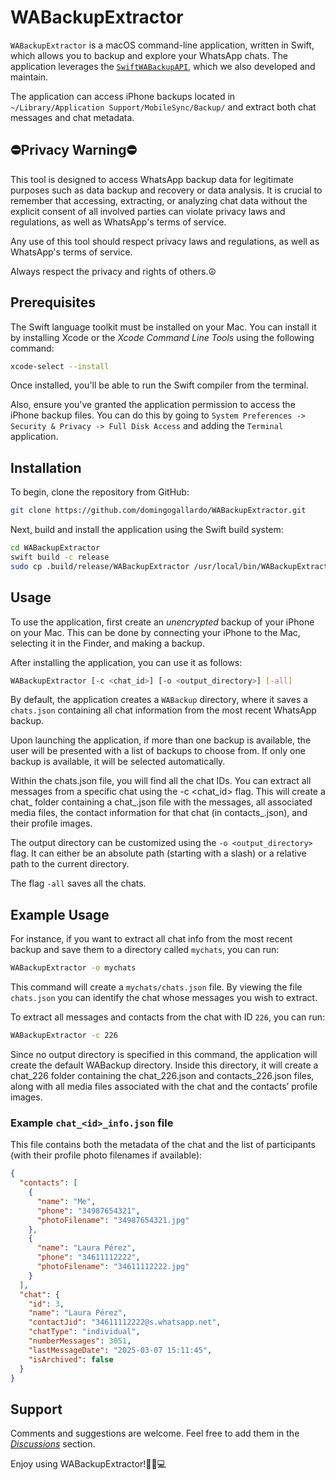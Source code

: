 # WABackupExtractor

`WABackupExtractor` is a macOS command-line application, written in Swift, which allows 
you to backup and explore your WhatsApp chats. The application leverages the 
[`SwiftWABackupAPI`](https://github.com/domingogallardo/SwiftWABackupAPI), which we 
also developed and maintain.

The application can access iPhone backups located in 
`~/Library/Application Support/MobileSync/Backup/` and extract both chat messages and chat metadata.

## ⛔️Privacy Warning⛔️

This tool is designed to access WhatsApp backup data for legitimate purposes such as data backup and 
recovery or data analysis. It is crucial to remember that accessing, extracting, or analyzing chat data 
without the explicit consent of all involved parties can violate privacy laws and regulations, as well 
as WhatsApp's terms of service. 

Any use of this tool should respect privacy laws and regulations, as well as WhatsApp's terms of service. 

Always respect the privacy and rights of others.☮️

## Prerequisites

The Swift language toolkit must be installed on your Mac. You can install it by installing 
Xcode or the _Xcode Command Line Tools_ using the following command:


```bash
xcode-select --install
```

Once installed, you'll be able to run the Swift compiler from the terminal.

Also, ensure you've granted the application permission to access the iPhone backup files.
You can do this by going to `System Preferences -> Security & Privacy -> Full Disk Access`
and adding the `Terminal` application.


## Installation

To begin, clone the repository from GitHub:

```bash
git clone https://github.com/domingogallardo/WABackupExtractor.git
```

Next, build and install the application using the Swift build system:

```bash
cd WABackupExtractor
swift build -c release
sudo cp .build/release/WABackupExtractor /usr/local/bin/WABackupExtractor
```

## Usage

To use the application, first create an _unencrypted_ backup of your iPhone on 
your Mac. This can be done by connecting your iPhone to the Mac, selecting it in the 
Finder, and making a backup.

After installing the application, you can use it as follows:

```bash
WABackupExtractor [-c <chat_id>] [-o <output_directory>] [-all]
```

By default, the application creates a `WABackup` directory, where it saves a 
`chats.json` containing all chat information from the most recent WhatsApp backup. 

Upon launching the application, if more than one backup is available, the user will be presented with a list of backups to choose from. If only one backup is available, it will be selected automatically.

Within the chats.json file, you will find all the chat IDs. You can extract all messages from a 
specific chat using the -c <chat_id> flag. This will create a chat_<id> folder containing a chat_<id>.json 
file with the messages, all associated media files, the contact information for that chat 
(in contacts_<id>.json), and their profile images.

The output directory can be customized using the `-o <output_directory>` flag. It 
can either be an absolute path (starting with a slash) or a relative path to the current directory.

The flag `-all` saves all the chats.

## Example Usage

For instance, if you want to extract all chat info from the most recent backup and save them 
to a directory called `mychats`, you can run:

```bash
WABackupExtractor -o mychats
```

This command will create a `mychats/chats.json` file.  By viewing the file `chats.json` 
you can identify the chat whose messages you wish to extract. 

To extract all messages and contacts from the chat with ID  `226`, you can run:

```bash
WABackupExtractor -c 226
```

Since no output directory is specified in this command, the application will create the default 
WABackup directory. Inside this directory, it will create a chat_226 folder containing the 
chat_226.json and contacts_226.json files, along with all media files associated with the chat 
and the contacts’ profile images.

### Example `chat_<id>_info.json` file

This file contains both the metadata of the chat and the list of participants (with their profile photo filenames if available):

```json
{
  "contacts": [
    {
      "name": "Me",
      "phone": "34987654321",
      "photoFilename": "34987654321.jpg"
    },
    {
      "name": "Laura Pérez",
      "phone": "34611112222",
      "photoFilename": "34611112222.jpg"
    }
  ],
  "chat": {
    "id": 3,
    "name": "Laura Pérez",
    "contactJid": "34611112222@s.whatsapp.net",
    "chatType": "individual",
    "numberMessages": 3051,
    "lastMessageDate": "2025-03-07 15:11:45",
    "isArchived": false
  }
}
```

## Support

Comments and suggestions are welcome. Feel free to add them in the [_Discussions_](https://github.com/domingogallardo/WABackupExtractor/discussions) section.

Enjoy using WABackupExtractor!🎉🚀💻

